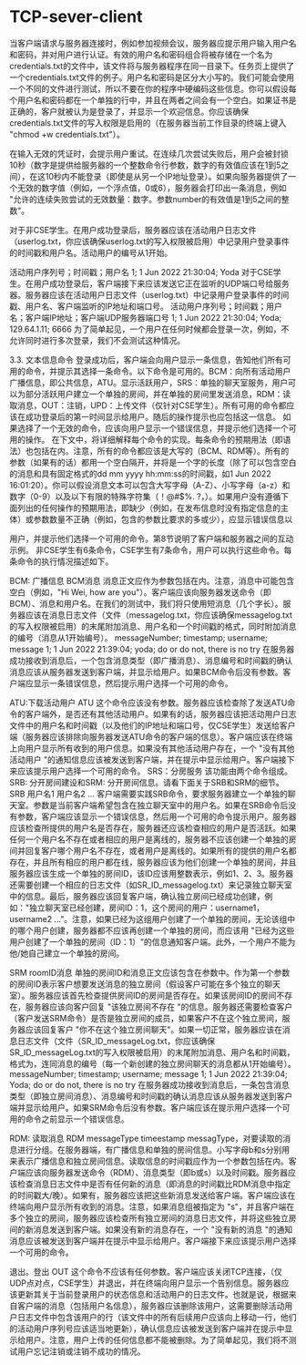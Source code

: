 # TCP-sever-client

当客户端请求与服务器连接时，例如参加视频会议，服务器应提示用户输入用户名和密码，并对用户进行认证。有效的用户名和密码组合将被存储在一个名为credentials.txt的文件中，该文件将与服务器程序在同一目录下。任务页上提供了一个credentials.txt文件的例子。用户名和密码是区分大小写的。我们可能会使用一个不同的文件进行测试，所以不要在你的程序中硬编码这些信息。你可以假设每个用户名和密码都在一个单独的行中，并且在两者之间会有一个空白。如果证书是正确的，客户就被认为是登录了，并显示一个欢迎信息。你应该确保credentials.txt文件的写入权限是启用的（在服务器当前工作目录的终端上键入 "chmod +w credentials.txt"）。

在输入无效的凭证时，会提示用户重试。在连续几次尝试失败后，用户会被封锁10秒（数字是提供给服务器的一个整数命令行参数，数字的有效值应该在1到5之间），在这10秒内不能登录（即使是从另一个IP地址登录）。如果向服务器提供了一个无效的数字值（例如，一个浮点值，0或6），服务器会打印出一条消息，例如 "允许的连续失败尝试的无效数量：数字。参数number的有效值是1到5之间的整数"。

对于非CSE学生。在用户成功登录后，服务器应该在活动用户日志文件（userlog.txt，你应该确保userlog.txt的写入权限被启用）中记录用户登录事件的时间戳和用户名。活动用户的编号从1开始。

活动用户序列号；时间戳；用户名
1; 1 Jun 2022 21:30:04; Yoda
对于CSE学生。在用户成功登录后，客户端接下来应该发送它正在监听的UDP端口号给服务器。服务器应该在活动用户日志文件（userlog.txt）中记录用户登录事件的时间戳、用户名、客户端监听的IP地址和端口号。
活动用户序列号；时间戳；用户名；客户端IP地址；客户端UDP服务器端口号
1; 1 Jun 2022 21:30:04; Yoda; 129.64.1.11; 6666
为了简单起见，一个用户在任何时候都会登录一次，例如，不允许同时进行多次登录，我们不会测试这种情况。

3.3. 文本信息命令
登录成功后，客户端会向用户显示一条信息，告知他们所有可用的命令，并提示其选择一条命令。以下命令是可用的。BCM：向所有活动用户广播信息，即公共信息，ATU。显示活跃用户，SRS：单独的聊天室服务，用户可以为部分活跃用户建立一个单独的房间，并在单独的房间里发送消息，RDM：读取消息，OUT：注销，UPD：上传文件（仅针对CSE学生）。所有可用的命令都应该在成功登录后的第一时间显示给用户。随后的操作提示也应包括这一信息。
如果选择了一个无效的命令，应该向用户显示一个错误信息，并提示他们选择一个可用的操作。
在下文中，将详细解释每个命令的实现。每条命令的预期用法（即语法）也包括在内。注意，所有的命令都应该是大写的（BCM、RDM等）。所有的参数（如果有的话）都用一个空白隔开，并将是一个字的长度（除了可以包含空白的消息和具有固定格式的dd mm yyyy hh:mm:ss的时间戳，如1 Jun 2022 16:01:20）。你可以假设消息文本可以包含大写字母（A-Z）、小写字母（a-z）和数字（0-9）以及以下有限的特殊字符集（！@#$%. ?，）。如果用户没有遵循下面列出的任何操作的预期用法，即缺少（例如，在发布信息时没有指定信息的主体）或参数数量不正确（例如，包含的参数比要求的多或少），应显示错误信息以


用户，并提示他们选择一个可用的命令。第8节说明了客户端和服务器之间的互动示例。
非CSE学生有6条命令，CSE学生有7条命令，用户可以执行这些命令。每条命令的执行情况描述如下。

BCM: 广播信息
BCM消息
消息正文应作为参数包括在内。注意，消息中可能包含空白（例如，"Hi Wei, how are you"）。客户端应该向服务器发送命令（即BCM）、消息和用户名。在我们的测试中，我们将只使用短消息（几个字长）。服务器应该在消息日志文件（文件（messagelog.txt，你应该确保messagelog.txt的写入权限被启用）的末尾附加消息、用户名和一个时间戳的格式，同时附加消息的编号（消息从1开始编号）。
messageNumber; timestamp; username; message
1; 1 Jun 2022 21:39:04; yoda; do or do not, there is no try
在服务器成功接收到消息后，一个包含消息类型（即广播消息）、消息编号和时间戳的确认消息应该从服务器发送到客户端，并显示给用户。如果BCM命令后没有参数。客户端应显示一条错误信息，然后提示用户选择一个可用的命令。

ATU:下载活动用户
ATU
这个命令应该没有参数。服务器应该检查除了发送ATU命令的客户端外，是否还有其他活动用户。如果有的话，服务器应该把活动用户日志文件中的用户名和时间戳（以及他们的IP地址和端口号，仅CSE学生）发送给客户端（服务器应该排除向服务器发送ATU命令的客户端的信息）。客户端应该在终端上向用户显示所有收到的用户信息。如果没有其他活动用户存在，一个 "没有其他活动用户 "的通知信息应该被发送到客户端，并在提示中显示给用户。客户端接下来应该提示用户选择一个可用的命令。
SRS：分房服务
该功能由两个命令组成。SRB: 分开房间建设和SRM: 分开房间信息。请看下面关于SRB和SRM的细节。
SRB 用户名1 用户名2 ...
客户端需要实践SRB命令，要求服务器建立一个单独的聊天室。参数是当前客户端希望包含在独立聊天室中的用户名。如果在SRB命令后没有参数，客户端应该显示一个错误信息，然后用一个可用的命令提示用户。服务器应该检查所提供的用户名是否存在，服务器还应该检查相应的用户是否活跃。如果任何一个用户名不存在或者相应的用户是离线的，服务器不应该创建一个单独的房间并回复客户哪个用户名不存在，或者用户是离线的。如果所有的提供的用户名都存在，并且所有相应的用户都在线，服务器应该为他们创建一个单独的房间，并且服务器应该生成一个单独的房间ID，该ID应该用整数表示，例如1、2、3。服务器还需要创建一个相应的日志文件（如SR_ID_messagelog.txt）来记录独立聊天室中的信息。最后，服务器应该回复客户端，确认独立房间已经成功创建，例如："独立聊天室已经创建，房间ID：1，这个房间的用户：username1，username2 ..."。注意，如果已经为这组用户创建了一个单独的房间，无论该组中的哪个用户创建，服务器都不应该再创建一个单独的房间，而应该用 "已经为这些用户创建了一个单独的房间（ID：1）"的信息通知客户端。此外，一个用户不能为他/她自己建立一个单独的房间。

SRM roomID消息
单独的房间ID和消息正文应该包含在参数中。作为第一个参数的房间ID表示客户想要发送消息的独立房间（假设客户可能在多个独立的聊天室）。服务器应该首先检查提供房间ID的房间是否存在。如果该房间ID的房间不存在，服务器应该向客户回复 "该独立房间不存在 "的信息。服务器还需要检查客户（客户发送SRM命令）是否是独立房间的成员，如果客户不在这个独立房间，服务器应该回复客户 "你不在这个独立房间聊天"。如果一切正常，服务器应该在消息日志文件（文件（SR_ID_messageLog.txt，你应该确保SR_ID_messageLog.txt的写入权限被启用）的末尾附加消息、用户名和时间戳，格式为，连同消息的编号（每一个新创建的独立房间聊天的消息都从1开始编号）。
messageNumber; timestamp; username; message
1; 1 Jun 2022 21:39:04; Yoda; do or do not, there is no try
在服务器成功接收到消息后，一条包含消息类型（即独立房间消息）、消息编号和时间戳的确认消息应该从服务器发送到客户端并显示给用户。如果SRM命令后没有参数。客户端应该在提示用户选择一个可用的命令之前显示一个错误信息。

RDM: 读取消息
RDM messageType timeestamp
messagType，对要读取的消息进行分组。在服务器端，有广播信息和单独的房间信息。小写字母b和s分别用来表示广播信息和独立房间信息。读取信息的时间戳应作为一个参数包括在内。客户端应该向服务器发送命令（RDM）、消息类型（即b或s）以及时间戳。服务器应该检查消息日志文件中是否有任何新的消息（即消息的时间戳比RDM消息中指定的时间戳大/晚）。如果有，服务器应该把这些新消息发送给客户端。客户端应该在终端向用户显示所有收到的消息。注意，如果消息组被指定为 "s"，并且客户端在多个独立的房间，服务器应该检查所有独立房间的消息日志文件，并将这些独立房间的新消息发送到客户端。如果没有新的消息存在，一个 "没有新的消息 "的通知消息应该被发送到客户端并在提示中显示给用户。客户端接下来应该提示用户选择一个可用的命令。

退出。登出
OUT
这个命令不应该有任何参数。客户端应该关闭TCP连接，（仅UDP点对点，CSE学生）并退出，并在终端向用户显示一个告别信息。服务器应该更新其关于当前登录用户的状态信息和活动用户的日志文件。也就是说，根据来自客户端的消息（包括用户名信息），服务器应该删除该用户，这需要删除活动用户日志文件中包含该用户的行（该文件中的所有后续用户应该向上移动一行，他们的活动用户序列号应该适当地更新），确认信息应该被发送到客户端并在提示中显示给用户。注意，用户上传的任何信息都不能被删除。为了简单起见，我们将不测试用户忘记注销或注销不成功的情况。
